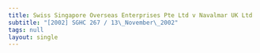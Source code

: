 ```yaml
---
title: Swiss Singapore Overseas Enterprises Pte Ltd v Navalmar UK Ltd
subtitle: "[2002] SGHC 267 / 13\_November\_2002"
tags: null
layout: single
---
```


